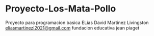 # Proyecto-Los-Mata-Pollo
Proyecto para programacion basica
ELias David Martinez Livingston 
eliasmartinezl2021@gmail.com 
fundacion educativa jean piaget 
